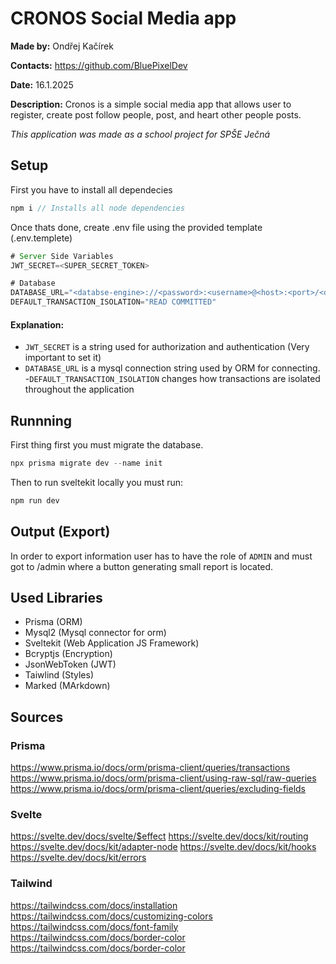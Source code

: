 # CRONOS Social Media app
**Made by:** Ondřej Kačírek

**Contacts:** https://github.com/BluePixelDev

**Date:** 16.1.2025

**Description:**
Cronos is a simple social media app that allows user to register, create post follow people, post, and heart other people posts.

*This application was made as a school project for SPŠE Ječná* 

## Setup
First you have to install all dependecies
```js
npm i // Installs all node dependencies
```
Once thats done, create .env file using the provided template (.env.templete)

```js
# Server Side Variables
JWT_SECRET=<SUPER_SECRET_TOKEN>

# Database
DATABASE_URL="<databse-engine>://<password>:<username>@<host>:<port>/<database>"
DEFAULT_TRANSACTION_ISOLATION="READ COMMITTED"

```
#### Explanation:
- ``JWT_SECRET`` is a string used for authorization and authentication (Very important to set it)
- ``DATABASE_URL`` is a mysql connection string used by ORM for connecting.
-``DEFAULT_TRANSACTION_ISOLATION`` changes how transactions are isolated throughout the application

## Runnning
First thing first you must migrate the database.
```js
npx prisma migrate dev --name init
```
Then to run sveltekit locally you must run:
```js
npm run dev
```

## Output (Export)
In order to export information user has to have the role of ``ADMIN`` and must got to /admin where a button generating small report is located.

## Used Libraries
- Prisma (ORM)
- Mysql2 (Mysql connector for orm)
- Sveltekit (Web Application JS Framework)
- Bcryptjs (Encryption)
- JsonWebToken (JWT)
- Taiwlind (Styles)
- Marked (MArkdown)

## Sources

### Prisma
https://www.prisma.io/docs/orm/prisma-client/queries/transactions
https://www.prisma.io/docs/orm/prisma-client/using-raw-sql/raw-queries
https://www.prisma.io/docs/orm/prisma-client/queries/excluding-fields

### Svelte
https://svelte.dev/docs/svelte/$effect
https://svelte.dev/docs/kit/routing
https://svelte.dev/docs/kit/adapter-node
https://svelte.dev/docs/kit/hooks
https://svelte.dev/docs/kit/errors

### Tailwind
https://tailwindcss.com/docs/installation
https://tailwindcss.com/docs/customizing-colors
https://tailwindcss.com/docs/font-family
https://tailwindcss.com/docs/border-color
https://tailwindcss.com/docs/border-color